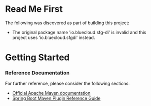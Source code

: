 # Read Me First
The following was discovered as part of building this project:

* The original package name 'io.bluecloud.sfg-di' is invalid and this project uses 'io.bluecloud.sfgdi' instead.

# Getting Started

### Reference Documentation
For further reference, please consider the following sections:

* [Official Apache Maven documentation](https://maven.apache.org/guides/index.html)
* [Spring Boot Maven Plugin Reference Guide](https://docs.spring.io/spring-boot/docs/2.2.9.RELEASE/maven-plugin/)

